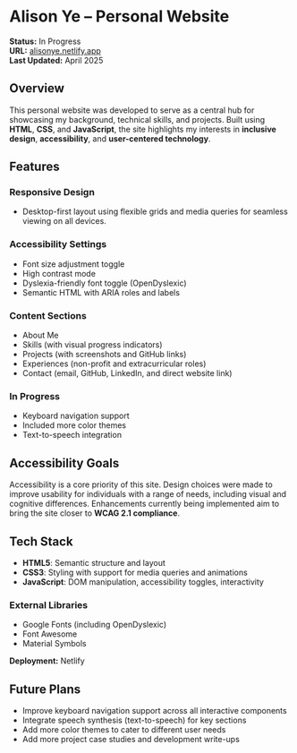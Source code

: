 # Alison Ye – Personal Website

**Status:** In Progress  
**URL:** [alisonye.netlify.app](https://alisonye.netlify.app)  
**Last Updated:** April 2025

## Overview

This personal website was developed to serve as a central hub for showcasing my background, technical skills, and projects. Built using **HTML**, **CSS**, and **JavaScript**, the site highlights my interests in **inclusive design**, **accessibility**, and **user-centered technology**.

## Features

### Responsive Design
- Desktop-first layout using flexible grids and media queries for seamless viewing on all devices.

### Accessibility Settings
- Font size adjustment toggle  
- High contrast mode  
- Dyslexia-friendly font toggle (OpenDyslexic)  
- Semantic HTML with ARIA roles and labels

### Content Sections
- About Me  
- Skills (with visual progress indicators)  
- Projects (with screenshots and GitHub links)  
- Experiences (non-profit and extracurricular roles)  
- Contact (email, GitHub, LinkedIn, and direct website link)

### In Progress
- Keyboard navigation support  
- Included more color themes
- Text-to-speech integration

## Accessibility Goals

Accessibility is a core priority of this site. Design choices were made to improve usability for individuals with a range of needs, including visual and cognitive differences. Enhancements currently being implemented aim to bring the site closer to **WCAG 2.1 compliance**.

## Tech Stack

- **HTML5**: Semantic structure and layout  
- **CSS3**: Styling with support for media queries and animations  
- **JavaScript**: DOM manipulation, accessibility toggles, interactivity  

### External Libraries
- Google Fonts (including OpenDyslexic)  
- Font Awesome  
- Material Symbols  

**Deployment:** Netlify

## Future Plans

- Improve keyboard navigation support across all interactive components  
- Integrate speech synthesis (text-to-speech) for key sections  
- Add more color themes to cater to different user needs
- Add more project case studies and development write-ups
